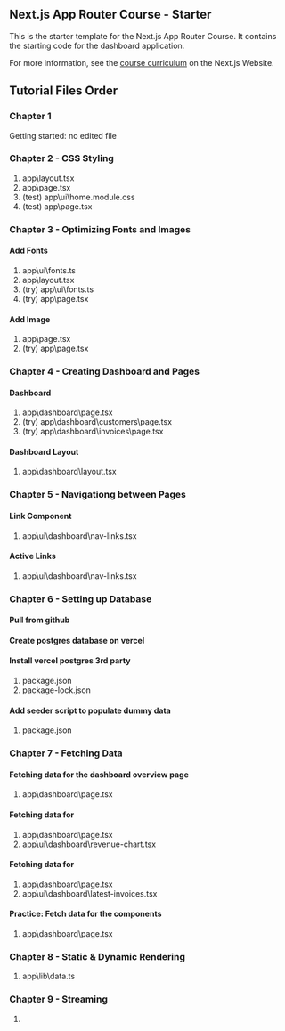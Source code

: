 ## Next.js App Router Course - Starter

This is the starter template for the Next.js App Router Course. It contains the starting code for the dashboard application.

For more information, see the [course curriculum](https://nextjs.org/learn) on the Next.js Website.


## Tutorial Files Order

### Chapter 1
Getting started: no edited file

### Chapter 2 - CSS Styling
   1. app\layout.tsx
   1. app\page.tsx
   1. (test) app\ui\home.module.css
   1. (test) app\page.tsx
   

### Chapter 3 - Optimizing Fonts and Images
   #### Add Fonts
   1. app\ui\fonts.ts
   1. app\layout.tsx
   1. (try) app\ui\fonts.ts
   1. (try) app\page.tsx
   #### Add Image
   1. app\page.tsx
   1. (try) app\page.tsx

### Chapter 4 - Creating Dashboard and Pages
   #### Dashboard
   1. app\dashboard\page.tsx
   1. (try) app\dashboard\customers\page.tsx
   1. (try) app\dashboard\invoices\page.tsx
   #### Dashboard Layout
   1. app\dashboard\layout.tsx

### Chapter 5 - Navigationg between Pages
   #### Link Component
   1. app\ui\dashboard\nav-links.tsx
   #### Active Links
   1. app\ui\dashboard\nav-links.tsx

### Chapter 6 - Setting up Database
   #### Pull from github
   #### Create postgres database on vercel
   #### Install vercel postgres 3rd party
   1. package.json
   1. package-lock.json
   #### Add seeder script to populate dummy data
   1. package.json

### Chapter 7 - Fetching Data
   #### Fetching data for the dashboard overview page
   1. app\dashboard\page.tsx
   #### Fetching data for <RevenueChart/>
   1. app\dashboard\page.tsx
   1. app\ui\dashboard\revenue-chart.tsx
   #### Fetching data for <LatestInvoices/>
   1. app\dashboard\page.tsx
   1. app\ui\dashboard\latest-invoices.tsx
   #### Practice: Fetch data for the <Card> components
   1. app\dashboard\page.tsx

### Chapter 8 - Static & Dynamic Rendering
   1. app\lib\data.ts

### Chapter 9 - Streaming
   1.